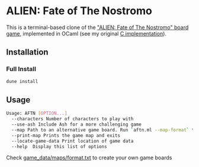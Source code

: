 # ALIEN: Fate of The Nostromo

This is a terminal-based clone of the ["ALIEN: Fate of The Nostromo" board game](https://boardgamegeek.com/boardgame/332321/alien-fate-nostromo), 
implemented in OCaml (see my original [C implementation](https://github.com/CharlesAverill/aftn)).

## Installation

### Full Install
```sh
dune install
```

## Usage
```sh
Usage: AFTN [OPTION...]
  --characters Number of characters to play with
  --use-ash Include Ash for a more challenging game
  --map Path to an alternative game board. Run `aftn.ml --map-format` to see details
  --print-map Prints the game map and exits
  --locate-game-data Print location of game data
  --help  Display this list of options
```

Check [game_data/maps/format.txt](https://github.com/CharlesAverill/aftn.ml/tree/main/game_data/maps/format.txt) 
to create your own game boards
